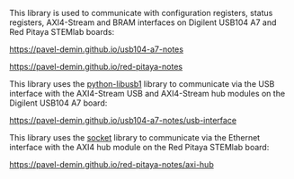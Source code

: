 This library is used to communicate with configuration registers, status registers, AXI4-Stream and BRAM interfaces on Digilent USB104 A7 and Red Pitaya STEMlab boards:

https://pavel-demin.github.io/usb104-a7-notes

https://pavel-demin.github.io/red-pitaya-notes

This library uses the [python-libusb1](https://github.com/vpelletier/python-libusb1) library to communicate via the USB interface with the AXI4-Stream USB and AXI4-Stream hub modules on the Digilent USB104 A7 board:

https://pavel-demin.github.io/usb104-a7-notes/usb-interface

This library uses the [socket](https://docs.python.org/3/library/socket.html) library to communicate via the Ethernet interface with the AXI4 hub module on the Red Pitaya STEMlab board:

https://pavel-demin.github.io/red-pitaya-notes/axi-hub
